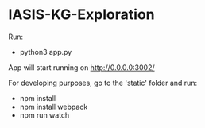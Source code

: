 # IASIS-KG-Exploration

Run:

- python3 app.py

App will start running on http://0.0.0.0:3002/

For developing purposes, go to the 'static' folder and run:

- npm install
- npm install webpack 
- npm run watch
